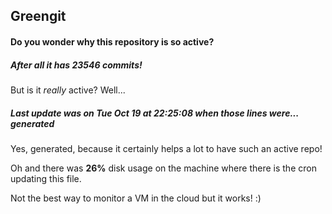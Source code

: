 ## Greengit

#### Do you wonder why this repository is so active?

##### After all it has 23546 commits!

But is it *really* active? Well...

##### Last update was on Tue Oct 19 at 22:25:08 when those lines were... generated

Yes, generated, because it certainly helps a lot to have such an active repo!

Oh and there was **26%** disk usage on the machine
where there is the cron updating this file.

Not the best way to monitor a VM in the cloud but it works! :)
